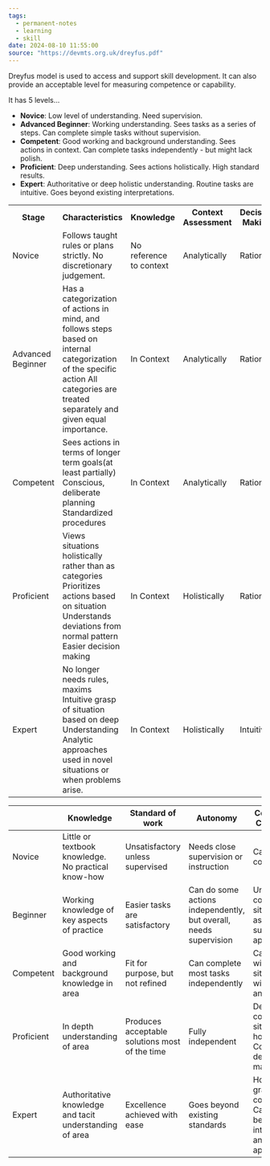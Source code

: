 ```yaml
---
tags:
  - permanent-notes
  - learning 
  - skill
date: 2024-08-10 11:55:00
source: "https://devmts.org.uk/dreyfus.pdf"
---
```


Dreyfus model is used to access and support skill development. It can also provide an acceptable level for measuring competence or capability.

It has 5 levels...

- **Novice**: Low level of understanding. Need supervision. 
- **Advanced Beginner**: Working understanding. Sees tasks as a series of steps. Can complete simple tasks without supervision.
- **Competent**: Good working and background understanding. Sees actions in context. Can complete tasks independently - but might lack polish.
- **Proficient**: Deep understanding. Sees actions holistically. High standard results.
- **Expert**: Authoritative or deep holistic understanding. Routine tasks are intuitive. Goes beyond existing interpretations.

<table>
<tr><th>Stage</th><th>Characteristics</th><th>Knowledge</th><th>Context Assessment</th><th>Decision Making</th></tr>
<tr>
<td>Novice</td>
<td>Follows taught rules or plans strictly. 
No discretionary judgement.</td>
<td>No reference to context</td>
<td>Analytically</td>
<td>Rational</td>
</tr>
<tr>
<td>Advanced Beginner</td>
<td>Has a categorization of actions in mind, and follows steps based on internal categorization of the specific action
All categories are treated separately and given equal importance.
</td>
<td>In Context</td>
<td>Analytically</td>
<td>Rational</td>
</tr>
<tr>
<td>Competent</td>
<td>Sees actions in terms of longer term goals(at least partially)
Conscious, deliberate planning
Standardized procedures</td>
<td>In Context</td>
<td>Analytically</td>
<td>Rational</td>
</tr>
<tr>
<td>Proficient</td>
<td>Views situations holistically rather than as categories
Prioritizes actions based on situation
Understands deviations from normal pattern
Easier decision making</td>
<td>In Context</td>
<td>Holistically</td>
<td>Rational</td>
</tr>
<tr>
<td>Expert</td>
<td>No longer needs rules, maxims
Intuitive grasp of situation based on deep Understanding
Analytic approaches used in novel situations or when problems arise.</td>
<td>In Context</td>
<td>Holistically</td>
<td>Intuitive</td>
</tr>
</table>

|            | Knowledge                                               | Standard of work                               | Autonomy                                                          | Coping with Complexity                                                               | Perception of context                                  |
|------------|---------------------------------------------------------|------------------------------------------------|-------------------------------------------------------------------|--------------------------------------------------------------------------------------|--------------------------------------------------------|
| Novice     | Little or textbook knowledge. No practical know-how     | Unsatisfactory unless supervised               | Needs close supervision or instruction                            | Can't handle complexity                                                              | Sees actions in isolation                              |
| Beginner   | Working knowledge of key aspects of practice            | Easier tasks are satisfactory                  | Can do some actions independently, but overall, needs supervision | Understands complex situations, asks for support appropriately                       | Sees actions as series of steps                        |
| Competent  | Good working and background knowledge in area           | Fit for purpose, but not refined               | Can complete most tasks independently                             | Can cope with complex situations with analysis and planning                          | Sees actions in terms of longer term goals             |
| Proficient | In depth understanding of area                          | Produces acceptable solutions most of the time | Fully independent                                                 | Deals with complex situations holistically. Confident decision making                | Sees the overall picture and how actions fit within it |
| Expert     | Authoritative knowledge and tacit understanding of area | Excellence achieved with ease                  | Goes beyond existing standards                                    | Holistic grasp of complexity. Can change between intuitive and analytical approaches | Sees overall picture and alternative approaches        |
